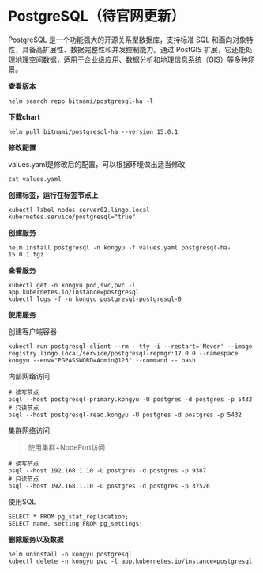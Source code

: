 # PostgreSQL（待官网更新）

PostgreSQL 是一个功能强大的开源关系型数据库，支持标准 SQL 和面向对象特性，具备高扩展性、数据完整性和并发控制能力。通过 PostGIS 扩展，它还能处理地理空间数据，适用于企业级应用、数据分析和地理信息系统（GIS）等多种场景。

**查看版本**

```
helm search repo bitnami/postgresql-ha -l
```

**下载chart**

```
helm pull bitnami/postgresql-ha --version 15.0.1
```

**修改配置**

values.yaml是修改后的配置，可以根据环境做出适当修改

```
cat values.yaml
```

**创建标签，运行在标签节点上**

```
kubectl label nodes server02.lingo.local kubernetes.service/postgresql="true"
```

**创建服务**

```
helm install postgresql -n kongyu -f values.yaml postgresql-ha-15.0.1.tgz
```

**查看服务**

```
kubectl get -n kongyu pod,svc,pvc -l app.kubernetes.io/instance=postgresql
kubectl logs -f -n kongyu postgresql-postgresql-0
```

**使用服务**

创建客户端容器

```
kubectl run postgresql-client --rm --tty -i --restart='Never' --image  registry.lingo.local/service/postgresql-repmgr:17.0.0 --namespace kongyu --env="PGPASSWORD=Admin@123" --command -- bash
```

内部网络访问

```
# 读写节点
psql --host postgresql-primary.kongyu -U postgres -d postgres -p 5432
# 只读节点
psql --host postgresql-read.kongyu -U postgres -d postgres -p 5432
```

集群网络访问

> 使用集群+NodePort访问

```
# 读写节点
psql --host 192.168.1.10 -U postgres -d postgres -p 9387
# 只读节点
psql --host 192.168.1.10 -U postgres -d postgres -p 37526
```

使用SQL

```
SELECT * FROM pg_stat_replication;
SELECT name, setting FROM pg_settings;
```

**删除服务以及数据**

```
helm uninstall -n kongyu postgresql
kubectl delete -n kongyu pvc -l app.kubernetes.io/instance=postgresql
```


